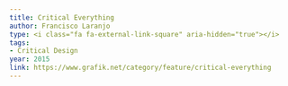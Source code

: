```yaml
---
title: Critical Everything
author: Francisco Laranjo
type: <i class="fa fa-external-link-square" aria-hidden="true"></i>
tags:
- Critical Design
year: 2015
link: https://www.grafik.net/category/feature/critical-everything
---
```


